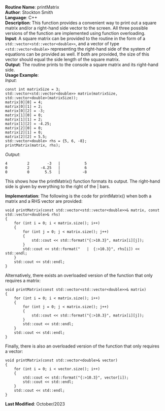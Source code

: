 **Routine Name**: printMatrix  
**Author**: Stockton Smith  
**Language**: C++  
**Description**: This function provides a convenient way to print out a square matrix and/or a right-hand side vector to the screen. All three possible versions of the function are implemented using function overloading.   
**Input**: A square matrix can be provided to the routine in the form of a `std::vector<std::vector<double>>`, and a vector of type `<std::vector<double>` representing the right-hand side of the system of equations can be provided as well. If both are provided, the size of this vector should equal the side length of the square matrix.    
**Output**: The routine prints to the console a square matrix and its right-hand side.  
**Usage Example**:  
*Input*:  

    const int matrixSize = 3;  
    std::vector<std::vector<double>> matrix(matrixSize, std::vector<double>(matrixSize));  
    matrix[0][0] = 4;  
    matrix[0][1] = 2;  
    matrix[0][2] = -3;  
    matrix[1][0] = 0;  
    matrix[1][1] = 2;  
    matrix[1][2] = -4.25;  
    matrix[2][0] = 0;  
    matrix[2][1] = 0;  
    matrix[2][2] = 5.5;  
    std::vector<double> rhs = {5, 6, -8};  
    printMatrix(matrix, rhs);  

*Output*:  

    4         2        -3   |           5
    0         2     -4.25   |           6
    0         0       5.5   |          -8

This shows how the printMatrix() function formats its output. The right-hand side is given by everything to the right of the | bars.

**Implementation**: The following is the code for printMatrix() when both a matrix and a RHS vector are provided:  

    void printMatrix(const std::vector<std::vector<double>>& matrix, const std::vector<double>& rhs)
    {
        for (int i = 0; i < matrix.size(); i++)
        {
            for (int j = 0; j < matrix.size(); j++)
            {
                std::cout << std::format("{:>10.3}", matrix[i][j]);
            }
            std::cout << std::format("   |  {:>10.3}", rhs[i]) << std::endl;
        }
        std::cout << std::endl;
    }

Alternatively, there exists an overloaded version of the function that only requires a matrix:

    void printMatrix(const std::vector<std::vector<double>>& matrix)
    {
        for (int i = 0; i < matrix.size(); i++)
        {
            for (int j = 0; j < matrix.size(); j++)
            {
                std::cout << std::format("{:>10.3}", matrix[i][j]);
            }
            std::cout << std::endl;
        }
        std::cout << std::endl;
    }

Finally, there is also an overloaded version of the function that only requires a vector:

    void printMatrix(const std::vector<double>& vector)
    {
        for (int i = 0; i < vector.size(); i++)
        {
            std::cout << std::format("{:>10.3}", vector[i]);
            std::cout << std::endl;
        }
        std::cout << std::endl;
    }

**Last Modified**: October/2023
